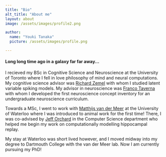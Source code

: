 ```yaml
---
title: "Bio"
alt_title: "About me"
layout: about
image: /assets/images/profile2.png

author:
  name: "Youki Tanaka"
  picture: /assets/images/profile.png

---
```

#### Long long time ago in a galaxy far far away...

I recieved my BSc in Cognitive Science and Neuroscience at the University of Toronto where I fell in love philosophy of mind and neural computations. My cognitive science advisor was [Richard Zemel](http://www.cs.toronto.edu/~zemel/inquiry/home.php) with whom I studied latent variable spiking models. My advisor in neuroscience was [Franco Taverna](http://hmb.utoronto.ca/profiles/franco-taverna/) with whom I developed the first neuroscience concept inventory for an undergraduate neuroscience curriculum. 

Towards a MSc, I went to work with [Matthijs van der Meer](http://pbs.dartmouth.edu/people/matthijs-van-der-meer) at the University of Waterloo where I was introduced to animal work for the first time! There, I was co-advised by [Jeff Orchard](https://cs.uwaterloo.ca/~jorchard/UWaterloo/Home.html) in the Computer Science department who helped me begin my work on computationally modelling hippocampal replay. 

My stay at Waterloo was short lived however, and I moved midway into my degree to Dartmouth College with the van der Meer lab. Now I am currently pursuing my PhD!

<!-- # This page is under construction! -->
<!-- 
actions:
  - label: "home"
    icon: home
    url: index.html

  - label: "research"
    icon: flask
    url: research.html

  - label: "fun"
    icon: gamepad
    url: "fun.html"

  - label: "cv"
    icon: university
    url: "cv.html"
 -->
